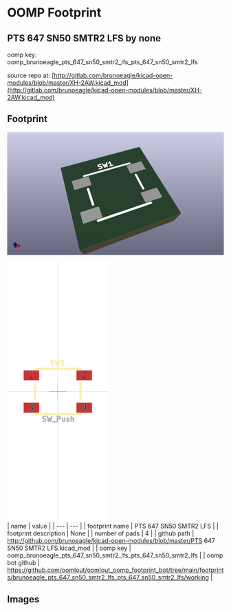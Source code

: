 # OOMP Footprint  
## PTS 647 SN50 SMTR2 LFS  by none  
  
oomp key: oomp_brunoeagle_pts_647_sn50_smtr2_lfs_pts_647_sn50_smtr2_lfs  
  
source repo at: [http://gitlab.com/brunoeagle/kicad-open-modules/blob/master/XH-2AW.kicad_mod](http://gitlab.com/brunoeagle/kicad-open-modules/blob/master/XH-2AW.kicad_mod)  
## Footprint  
  
[![working_kicad_pcb_3d.png](working_kicad_pcb_3d_600.png)](working_kicad_pcb_3d.png)  
  
[![working.png](working_600.png)](working.png)  
| name | value | 
| --- | --- | 
| footprint name | PTS 647 SN50 SMTR2 LFS | 
| footprint description | None | 
| number of pads | 4 | 
| github path | http://github.com/brunoeagle/kicad-open-modules/blob/master/PTS 647 SN50 SMTR2 LFS.kicad_mod | 
| oomp key | oomp_brunoeagle_pts_647_sn50_smtr2_lfs_pts_647_sn50_smtr2_lfs | 
| oomp bot github | https://github.com/oomlout/oomlout_oomp_footprint_bot/tree/main/footprints/brunoeagle_pts_647_sn50_smtr2_lfs_pts_647_sn50_smtr2_lfs/working | 
## Images  

